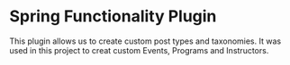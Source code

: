 # Spring Functionality Plugin

This plugin allows us to create custom post types and taxonomies.
It was used in this project to creat custom Events, Programs and Instructors.

